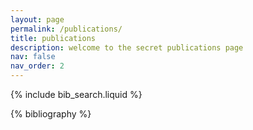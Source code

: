 ```yaml
---
layout: page
permalink: /publications/
title: publications
description: welcome to the secret publications page
nav: false
nav_order: 2
---
```


<!-- _pages/publications.md -->

<!-- Bibsearch Feature -->

{% include bib_search.liquid %}

<div class="publications">

{% bibliography %}

</div>
